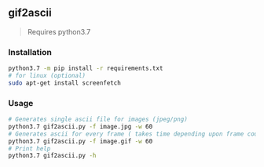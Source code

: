 ## gif2ascii
> Requires python3.7 
### Installation
```bash
python3.7 -m pip install -r requirements.txt
# for linux (optional)
sudo apt-get install screenfetch
```
### Usage
```bash
# Generates single ascii file for images (jpeg/png)
python3.7 gif2ascii.py -f image.jpg -w 60 
# Generates ascii for every frame ( takes time depending upon frame count)
python3.7 gif2ascii.py -f image.gif -w 60
# Print help
python3.7 gif2ascii.py -h
```
